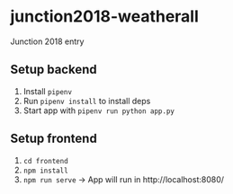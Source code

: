 # junction2018-weatherall

Junction 2018 entry

## Setup backend

1. Install `pipenv`
2. Run `pipenv install` to install deps
3. Start app with `pipenv run python app.py`

## Setup frontend

1. `cd frontend`
2. `npm install`
3. `npm run serve` -> App will run in http://localhost:8080/


